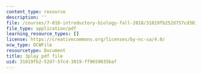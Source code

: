 ```yaml
---
content_type: resource
description: ''
file: /courses/7-016-introductory-biology-fall-2018/31819fb252d757cd3019ff9659035baf_oOya3cFmAMc.pdf
file_type: application/pdf
learning_resource_types: []
license: https://creativecommons.org/licenses/by-nc-sa/4.0/
ocw_type: OCWFile
resourcetype: Document
title: 3play pdf file
uid: 31819fb2-52d7-57cd-3019-ff9659035baf
---
```

